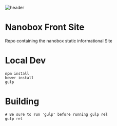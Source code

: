 ![header](http://shots.delorum.com/client/view/nanobox-front-site.png)

# Nanobox Front Site
Repo containing the nanobox static informational Site

# Local Dev
```
npm install
bower install
gulp
```

# Building
```
# Be sure to run 'gulp' before running gulp rel
gulp rel
```
